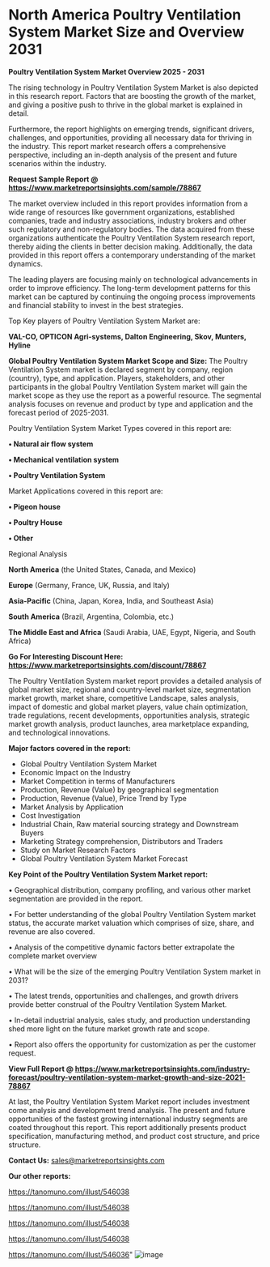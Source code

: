 # North America Poultry Ventilation System Market Size and Overview 2031

<Strong> Poultry Ventilation System Market Overview 2025 - 2031</strong>

The rising technology in Poultry Ventilation System Market is also depicted in this research report. Factors that are boosting the growth of the market, and giving a positive push to thrive in the global market is explained in detail.

Furthermore, the report highlights on emerging trends, significant drivers, challenges, and opportunities, providing all necessary data for thriving in the industry. This report market research offers a comprehensive perspective, including an in-depth analysis of the present and future scenarios within the industry.

<strong>Request Sample Report @ <a href=https://www.marketreportsinsights.com/sample/78867>https://www.marketreportsinsights.com/sample/78867</a></strong>

The market overview included in this report provides information from a wide range of resources like government organizations, established companies, trade and industry associations, industry brokers and other such regulatory and non-regulatory bodies. The data acquired from these organizations authenticate the Poultry Ventilation System research report, thereby aiding the clients in better decision making. Additionally, the data provided in this report offers a contemporary understanding of the market dynamics.

The leading players are focusing mainly on technological advancements in order to improve efficiency. The long-term development patterns for this market can be captured by continuing the ongoing process improvements and financial stability to invest in the best strategies.

Top Key players of Poultry Ventilation System Market are:

<strong>VAL-CO, OPTICON Agri-systems, Dalton Engineering, Skov, Munters, Hyline</strong>

<strong><b>Global Poultry Ventilation System Market Scope and Size:</b></strong>
The Poultry Ventilation System market is declared segment by company, region (country), type, and application. Players, stakeholders, and other participants in the global Poultry Ventilation System market will gain the market scope as they use the report as a powerful resource. The segmental analysis focuses on revenue and product by type and application and the forecast period of 2025-2031.

Poultry Ventilation System Market Types covered in this report are:

<strong>• Natural air flow system

• Mechanical ventilation system

• Poultry Ventilation System</strong>

Market Applications covered in this report are:

<strong>• Pigeon house

• Poultry House

• Other</strong> 

Regional Analysis

<strong>North America</strong> (the United States, Canada, and Mexico)

<strong>Europe</strong> (Germany, France, UK, Russia, and Italy)

<strong>Asia-Pacific</strong> (China, Japan, Korea, India, and Southeast Asia)

<strong>South America</strong> (Brazil, Argentina, Colombia, etc.)

<strong>The Middle East and Africa</strong> (Saudi Arabia, UAE, Egypt, Nigeria, and South Africa)

<strong>Go For Interesting Discount Here: <a href=https://www.marketreportsinsights.com/discount/78867>https://www.marketreportsinsights.com/discount/78867</a></strong>

The Poultry Ventilation System market report provides a detailed analysis of global market size, regional and country-level market size, segmentation market growth, market share, competitive Landscape, sales analysis, impact of domestic and global market players, value chain optimization, trade regulations, recent developments, opportunities analysis, strategic market growth analysis, product launches, area marketplace expanding, and technological innovations.

<strong><b>Major factors covered in the report:</b></strong>
<ul>
  <li>Global Poultry Ventilation System Market </li>
  <li>Economic Impact on the Industry</li>
  <li>Market Competition in terms of Manufacturers</li>
  <li>Production, Revenue (Value) by geographical segmentation</li>
  <li>Production, Revenue (Value), Price Trend by Type</li>
  <li>Market Analysis by Application</li>
  <li>Cost Investigation</li>
  <li>Industrial Chain, Raw material sourcing strategy and Downstream Buyers</li>
  <li>Marketing Strategy comprehension, Distributors and Traders</li>
  <li>Study on Market Research Factors</li>
  <li>Global Poultry Ventilation System Market Forecast</li>
</ul>

<strong><b>Key Point of the Poultry Ventilation System Market report:</b></strong>

• Geographical distribution, company profiling, and various other market segmentation are provided in the report.

• For better understanding of the global Poultry Ventilation System market status, the accurate market valuation which comprises of size, share, and revenue are also covered.

• Analysis of the competitive dynamic factors better extrapolate the complete market overview

• What will be the size of the emerging Poultry Ventilation System market in 2031?

• The latest trends, opportunities and challenges, and growth drivers provide better construal of the Poultry Ventilation System Market.

• In-detail industrial analysis, sales study, and production understanding shed more light on the future market growth rate and scope.

• Report also offers the opportunity for customization as per the customer request.

<strong><b>View Full Report @ <a href=https://www.marketreportsinsights.com/industry-forecast/poultry-ventilation-system-market-growth-and-size-2021-78867>https://www.marketreportsinsights.com/industry-forecast/poultry-ventilation-system-market-growth-and-size-2021-78867</a></b></strong>


At last, the Poultry Ventilation System Market report includes investment come analysis and development trend analysis. The present and future opportunities of the fastest growing international industry segments are coated throughout this report. This report additionally presents product specification, manufacturing method, and product cost structure, and price structure.

<strong>Contact Us:</strong>
sales@marketreportsinsights.com

<strong>Our other reports:</strong>

<a href=https://tanomuno.com/illust/546038>https://tanomuno.com/illust/546038</a>

<a href=https://tanomuno.com/illust/546038>https://tanomuno.com/illust/546038</a>

<a href=https://tanomuno.com/illust/546038>https://tanomuno.com/illust/546038</a>

<a href=https://tanomuno.com/illust/546038>https://tanomuno.com/illust/546038</a>

<a href=https://tanomuno.com/illust/546036>https://tanomuno.com/illust/546036</a>"
![image](https://github.com/user-attachments/assets/8f9b1e07-0838-4905-b7de-7f8f367121af)
